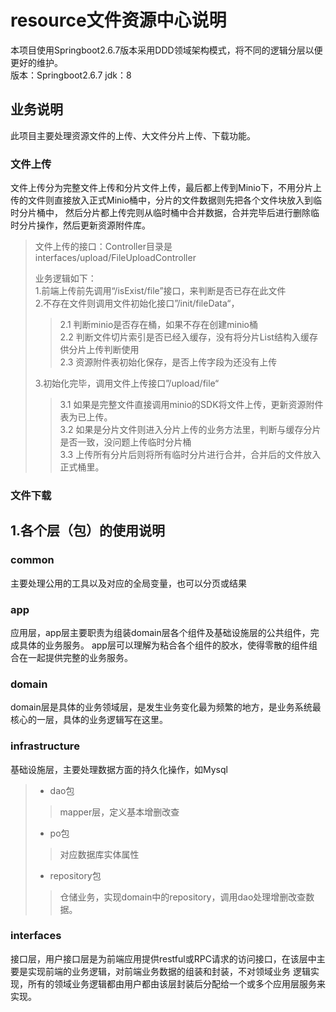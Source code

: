 # resource文件资源中心说明

本项目使用Springboot2.6.7版本采用DDD领域架构模式，将不同的逻辑分层以便更好的维护。  
版本：Springboot2.6.7 
jdk：8

## 业务说明
此项目主要处理资源文件的上传、大文件分片上传、下载功能。

### 文件上传
文件上传分为完整文件上传和分片文件上传，最后都上传到Minio下，不用分片上传的文件则直接放入正式Minio桶中，分片的文件数据则先把各个文件块放入到临时分片桶中，
然后分片都上传完则从临时桶中合并数据，合并完毕后进行删除临时分片操作，然后更新资源附件库。  

>   文件上传的接口：Controller目录是interfaces/upload/FileUploadController  
> 
> 业务逻辑如下：  
> 1.前端上传前先调用“/isExist/file”接口，来判断是否已存在此文件  
> 2.不存在文件则调用文件初始化接口”/init/fileData“，  
> > 2.1 判断minio是否存在桶，如果不存在创建minio桶  
>   2.2 判断文件切片索引是否已经入缓存，没有将分片List结构入缓存供分片上传判断使用  
>   2.3 资源附件表初始化保存，是否上传字段为还没有上传
> 
>
>3.初始化完毕，调用文件上传接口”/upload/file“
> > 3.1 如果是完整文件直接调用minio的SDK将文件上传，更新资源附件表为已上传。  
>   3.2 如果是分片文件则进入分片上传的业务方法里，判断与缓存分片是否一致，没问题上传临时分片桶  
>   3.3 上传所有分片后则将所有临时分片进行合并，合并后的文件放入正式桶里。
>

### 文件下载



## 1.各个层（包）的使用说明

### common

主要处理公用的工具以及对应的全局变量，也可以分页或结果

### app

应用层，app层主要职责为组装domain层各个组件及基础设施层的公共组件，完成具体的业务服务。 app层可以理解为粘合各个组件的胶水，使得零散的组件组合在一起提供完整的业务服务。

### domain

domain层是具体的业务领域层，是发生业务变化最为频繁的地方，是业务系统最核心的一层，具体的业务逻辑写在这里。

### infrastructure

基础设施层，主要处理数据方面的持久化操作，如Mysql
> * dao包
> > mapper层，定义基本增删改查
>  * po包
> > 对应数据库实体属性
> * repository包
> > 仓储业务，实现domain中的repository，调用dao处理增删改查数据。

### interfaces

接口层，用户接口层是为前端应用提供restful或RPC请求的访问接口，在该层中主要是实现前端的业务逻辑，对前端业务数据的组装和封装，不对领域业务 逻辑实现，所有的领域业务逻辑都由用户都由该层封装后分配给一个或多个应用层服务来实现。





